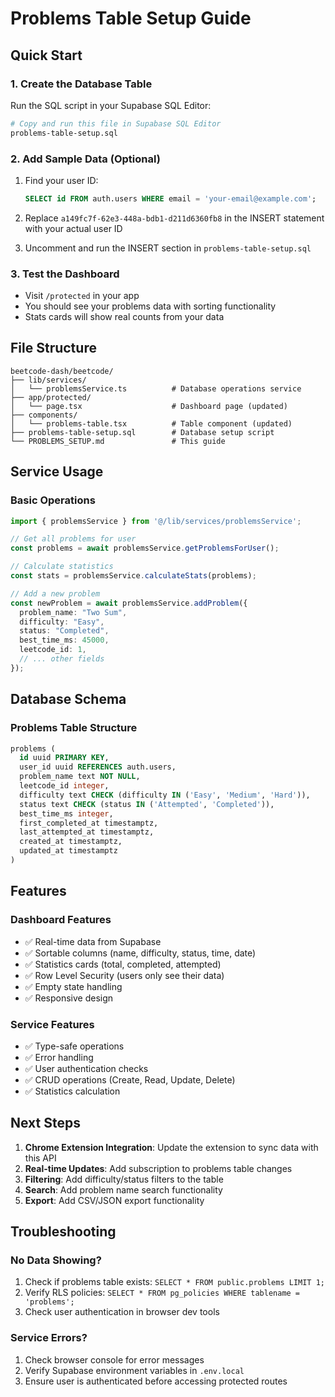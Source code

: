 # Problems Table Setup Guide

## Quick Start

### 1. Create the Database Table
Run the SQL script in your Supabase SQL Editor:
```bash
# Copy and run this file in Supabase SQL Editor
problems-table-setup.sql
```

### 2. Add Sample Data (Optional)
1. Find your user ID:
   ```sql
   SELECT id FROM auth.users WHERE email = 'your-email@example.com';
   ```

2. Replace `a149fc7f-62e3-448a-bdb1-d211d6360fb8` in the INSERT statement with your actual user ID

3. Uncomment and run the INSERT section in `problems-table-setup.sql`

### 3. Test the Dashboard
- Visit `/protected` in your app
- You should see your problems data with sorting functionality
- Stats cards will show real counts from your data

## File Structure

```
beetcode-dash/beetcode/
├── lib/services/
│   └── problemsService.ts          # Database operations service
├── app/protected/
│   └── page.tsx                    # Dashboard page (updated)
├── components/
│   └── problems-table.tsx          # Table component (updated)
├── problems-table-setup.sql        # Database setup script
└── PROBLEMS_SETUP.md               # This guide
```

## Service Usage

### Basic Operations
```typescript
import { problemsService } from '@/lib/services/problemsService';

// Get all problems for user
const problems = await problemsService.getProblemsForUser();

// Calculate statistics
const stats = problemsService.calculateStats(problems);

// Add a new problem
const newProblem = await problemsService.addProblem({
  problem_name: "Two Sum",
  difficulty: "Easy",
  status: "Completed",
  best_time_ms: 45000,
  leetcode_id: 1,
  // ... other fields
});
```

## Database Schema

### Problems Table Structure
```sql
problems (
  id uuid PRIMARY KEY,
  user_id uuid REFERENCES auth.users,
  problem_name text NOT NULL,
  leetcode_id integer,
  difficulty text CHECK (difficulty IN ('Easy', 'Medium', 'Hard')),
  status text CHECK (status IN ('Attempted', 'Completed')),
  best_time_ms integer,
  first_completed_at timestamptz,
  last_attempted_at timestamptz,
  created_at timestamptz,
  updated_at timestamptz
)
```

## Features

### Dashboard Features
- ✅ Real-time data from Supabase
- ✅ Sortable columns (name, difficulty, status, time, date)
- ✅ Statistics cards (total, completed, attempted)
- ✅ Row Level Security (users only see their data)
- ✅ Empty state handling
- ✅ Responsive design

### Service Features
- ✅ Type-safe operations
- ✅ Error handling
- ✅ User authentication checks
- ✅ CRUD operations (Create, Read, Update, Delete)
- ✅ Statistics calculation

## Next Steps

1. **Chrome Extension Integration**: Update the extension to sync data with this API
2. **Real-time Updates**: Add subscription to problems table changes
3. **Filtering**: Add difficulty/status filters to the table
4. **Search**: Add problem name search functionality
5. **Export**: Add CSV/JSON export functionality

## Troubleshooting

### No Data Showing?
1. Check if problems table exists: `SELECT * FROM public.problems LIMIT 1;`
2. Verify RLS policies: `SELECT * FROM pg_policies WHERE tablename = 'problems';`
3. Check user authentication in browser dev tools

### Service Errors?
1. Check browser console for error messages
2. Verify Supabase environment variables in `.env.local`
3. Ensure user is authenticated before accessing protected routes